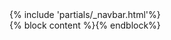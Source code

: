 <!DOCTYPE html>
<html lang="en">
 
<head>
    <link rel="stylesheet" href="https://stackpath.bootstrapcdn.com/bootstrap/4.4.1/css/bootstrap.min.css"
        integrity="sha384-Vkoo8x4CGsO3+Hhxv8T/Q5PaXtkKtu6ug5TOeNV6gBiFeWPGFN9MuhOf23Q9Ifjh" crossorigin="anonymous">
    <title>Polling {% block title %}{% endblock %}</title>
</head>
 
<body>
    <!--NavBar-->
    {% include 'partials/_navbar.html'%}
    <div class="container">
        <div class="row">
            <div class=".col-md-6 m-auto">
                {% block content %}{% endblock%}
            </div>
        </div>
    </div>
</body>

</html>
